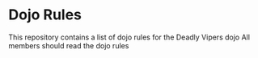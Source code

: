 Dojo Rules
==========

This repository contains a list of dojo rules for the Deadly Vipers dojo
All members should read the dojo rules

